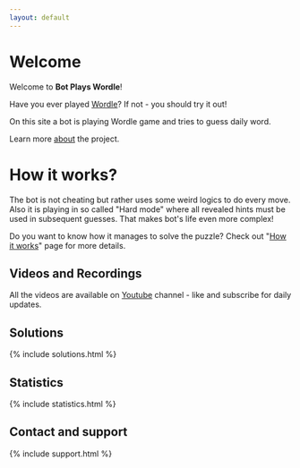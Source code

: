 ```yaml
---
layout: default
---
```


# Welcome

Welcome to **Bot Plays Wordle**!

Have you ever played [Wordle](https://www.nytimes.com/games/wordle/index.html)? If not - you should try it out!

On this site a bot is playing Wordle game and tries to guess daily word.

Learn more [about](about.html) the project.

# How it works?

The bot is not cheating but rather uses some weird logics to do every move. Also it is playing in so called "Hard mode" where all revealed hints must be used in subsequent guesses. That makes bot's life even more complex!

Do you want to know how it manages to solve the puzzle? Check out "[How it works](how_it_works.html)" page for more details. 
<!--
Or are you interested mostly in technical details? If so - [here](tech_details.html) you can find the answers.
-->

## Videos and Recordings 

All the videos are available on [Youtube](https://www.youtube.com/channel/UCHExvm1R3a7NFk5K89jUg7Q) channel - like and subscribe for daily updates.

<div class="g-ytsubscribe" data-channelid="UCHExvm1R3a7NFk5K89jUg7Q" data-layout="full" data-count="default"></div>

## Solutions

{% include solutions.html %}

## Statistics

{% include statistics.html %}

## Contact and support

{% include support.html %}